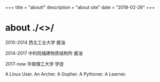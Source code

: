 +++
title = "about!"
description = "about site"
date = "2018-02-26"
+++

# about ./<>/

2010-2014 西北工业大学  酱油

2014-2017 中科院福建物质结构所  酱油

2017-now  华南理工大学  学徒

A Linux User. An Archer. A Gopher. A Pythoner. A Learner.
